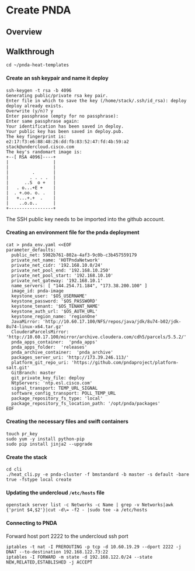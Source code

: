 # Create PNDA

## Overview

## Walkthrough

```
cd ~/pnda-heat-templates
```
#### Create an ssh keypair and name it deploy
```
ssh-keygen -t rsa -b 4096
Generating public/private rsa key pair.
Enter file in which to save the key (/home/stack/.ssh/id_rsa): deploy
deploy already exists.
Overwrite (y/n)? y
Enter passphrase (empty for no passphrase):
Enter same passphrase again:
Your identification has been saved in deploy.
Your public key has been saved in deploy.pub.
The key fingerprint is:
e2:17:f3:e6:88:48:26:dd:fb:83:52:47:fd:4b:59:a2 stack@undercloud.cisco.com
The key's randomart image is:
+--[ RSA 4096]----+
|                 |
|                 |
|         .       |
|        . . . .  |
|      ..S  o +   |
|   . o...+E +    |
|  . +.oo. o. .   |
|   +...+.+  .    |
|    ..o.o..      |
+-----------------+
```
The SSH public key needs to be imported into the github account.

#### Creating an environment file for the pnda deployment
```
cat > pnda_env.yaml <<EOF
parameter_defaults:
  public_net: 5982b761-802a-4af3-9c0b-c3b457559179
  private_net_name: 'HOTPndaNetwork'
  private_net_cidr: '192.168.10.0/24'
  private_net_pool_end: '192.168.10.250'
  private_net_pool_start: '192.168.10.10'
  private_net_gateway: '192.168.10.1'
  name_servers: [ "144.254.71.184", "173.38.200.100" ]
  image_id: pnda-image
  keystone_user: '$OS_USERNAME'
  keystone_password: '$OS_PASSWORD'
  keystone_tenant: '$OS_TENANT_NAME'
  keystone_auth_url: '$OS_AUTH_URL'
  keystone_region_name: 'regionOne'
  JavaMirror: 'http://10.60.17.100/NFS/repos/java/jdk/8u74-b02/jdk-8u74-linux-x64.tar.gz'
  ClouderaParcelsMirror: 'http://10.60.17.100/mirror/archive.cloudera.com/cdh5/parcels/5.5.2/'
  pnda_apps_container:  'pnda_apps'
  pnda_apps_folder:  'releases'
  pnda_archive_container:  'pnda_archive'
  packages_server_uri: 'http://173.39.246.113/'
  platform_git_repo_uri: 'https://github.com/pndaproject/platform-salt.git'
  GitBranch: master
  git_private_key_file: deploy
  NtpServers: 'ntp.esl.cisco.com'
  signal_transport: TEMP_URL_SIGNAL
  software_config_transport: POLL_TEMP_URL
  package_repository_fs_type: 'local'
  package_repository_fs_location_path: '/opt/pnda/packages'
EOF
```
#### Creating the necessary files and swift containers
```
touch pr_key
sudo yum -y install python-pip
sudo pip install jinja2 --upgrade
```
#### Create the stack
```
cd cli
./heat_cli.py -e pnda-cluster -f bmstandard -b master -s default -bare true -fstype local create
```
#### Updating the undercloud ```/etc/hosts``` file
```
openstack server list -c Networks -c Name | grep -v Networks|awk {'print $4,$2'}|cut -d\= -f2 - |sudo tee -a /etc/hosts
```

#### Connecting to PNDA

Forward host port 2222 to the undercloud ssh port
```
iptables -t nat -I PREROUTING -p tcp -d 10.60.19.29 --dport 2222 -j DNAT --to-destination 192.168.122.73:22
iptables -I FORWARD -m state -d 192.168.122.0/24 --state NEW,RELATED,ESTABLISHED -j ACCEPT
```

